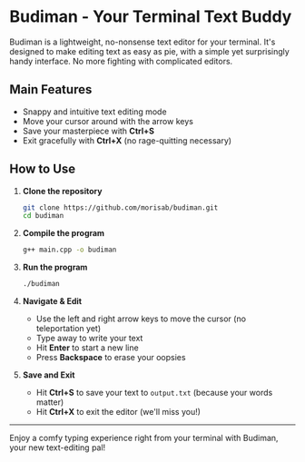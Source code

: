 # Budiman - Your Terminal Text Buddy

Budiman is a lightweight, no-nonsense text editor for your terminal. It's designed to make editing text as easy as pie, with a simple yet surprisingly handy interface. No more fighting with complicated editors.

## Main Features

- Snappy and intuitive text editing mode
- Move your cursor around with the arrow keys
- Save your masterpiece with **Ctrl+S**
- Exit gracefully with **Ctrl+X** (no rage-quitting necessary)

## How to Use

1. **Clone the repository**
   ```bash
   git clone https://github.com/morisab/budiman.git
   cd budiman
   ```
2. **Compile the program**

   ```bash
   g++ main.cpp -o budiman
   ```

3. **Run the program**

   ```bash
   ./budiman
   ```

4. **Navigate & Edit**

   - Use the left and right arrow keys to move the cursor (no teleportation yet)
   - Type away to write your text
   - Hit **Enter** to start a new line
   - Press **Backspace** to erase your oopsies

5. **Save and Exit**

   - Hit **Ctrl+S** to save your text to `output.txt` (because your words matter)
   - Hit **Ctrl+X** to exit the editor (we'll miss you!)

---

Enjoy a comfy typing experience right from your terminal with Budiman, your new text-editing pal!
